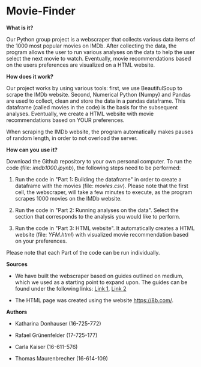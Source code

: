# Movie-Finder

**What is it?**

Our Python group project is a webscraper that collects various data items of the 1000 most popular movies on IMDb. After collecting the data, the program allows the user to run various analyses on the data to help the user select the next movie to watch. Eventually, movie recommendations based on the users preferences are visualized on a HTML website.


**How does it work?**

Our project works by using various tools: first, we use BeautifulSoup to scrape the IMDb website. Second, Numerical Python (Numpy) and Pandas are used to collect, clean and store the data in a pandas dataframe. This dataframe (called movies in the code) is the basis for the subsequent analyses. Eventually, we create a HTML website with movie recommendations based on YOUR preferences.

When scraping the IMDb website, the program automatically makes pauses of random length, in order to not overload the server.


**How can you use it?**

Download the Github repository to your own personal computer. To run the code (file: *imdb1000.ipynb*), the following steps need to be performed:

1.   Run the code in "Part 1: Building the dataframe" in order to create a dataframe with the movies (file: *movies.csv*). Please note that the first cell, the webscraper, will take a few minutes to execute, as the program scrapes 1000 movies on the IMDb website. 

2.   Run the code in "Part 2: Running analyses on the data". Select the section that corresponds to the analysis you would like to perform.

3.   Run the code in "Part 3: HTML website". It automatically creates a HTML website (file: *YFM.html*) with visualized movie recommendation based on your preferences.

Please note that each Part of the code can be run individually.


**Sources**

* We have built the webscraper based on guides outlined on medium, which we used as a starting point to expand upon. The guides can be found under the following links: [Link 1](https://medium.com/better-programming/the-only-step-by-step-guide-youll-need-to-build-a-web-scraper-with-python-e79066bd895a),  [Link 2](https://medium.com/better-programming/how-to-scrape-multiple-pages-of-a-website-using-a-python-web-scraper-4e2c641cff8)

* The HTML page was created using the website https://8b.com/.


**Authors**

* Katharina Donhauser (16-725-772)

* Rafael Grünenfelder (17-725-177)

* Carla Kaiser (16-611-576)

* Thomas Maurenbrecher (16-614-109)
